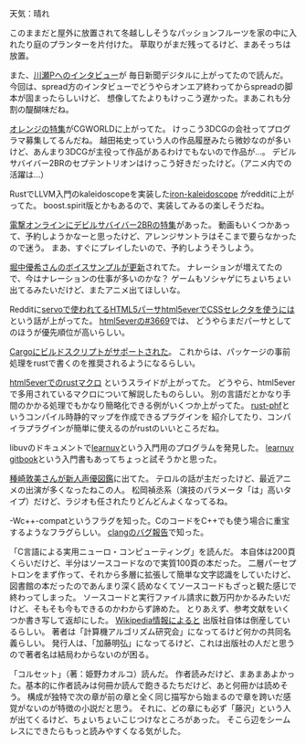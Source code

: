 天気：晴れ

このままだと屋外に放置されて冬越ししそうなパッションフルーツを家の中に入れたり庭のプランターを片付けた。
草取りがまだ残ってるけど、まあそっちは放置。

また、[川瀬Pへのインタビュー](http://mantan-web.jp/2014/11/01/20141031dog00m200018000c.html)が
毎日新聞デジタルに上がってたので読んだ。
今回は、spread方のインタビューでどうやらオンエア終わってからspreadの脚本が固まったらしいけど、
想像してたよりもけっこう遅かった。まあこれも分割の醍醐味だね。

[オレンジの特集](http://cgworld.jp/feature/recruitinginterview/orange-201411.html)がCGWORLDに上がってた。
けっこう3DCGの会社ってプログラマ募集してるんだね。
越田祐史っていう人の作品履歴みたら微妙なのが多いけど、あんまり3DCGが主役って作品があるわけでもないので作品が...。
デビルサバイバー2BRのセプテントリオンはけっこう好きだったけど。（アニメ内での活躍は...）

RustでLLVM入門のkaleidoscopeを実装した[iron-kaleidoscope](https://github.com/jauhien/iron-kaleidoscope)
がredditに上がってた。
boost.spirit版とかもあるので、実装してみるの楽しそうだね。

[電撃オンラインにデビルサバイバー2BRの特集](http://dengekionline.com/elem/000/000/948/948220/)があった。
動画もいくつかあって、予約しようかなーと思ったけど、アレンジサントラはそこまで要らなかったので迷う。
まあ、すぐにプレイしたいので、予約しようそうしよう。

[堀中優希さんのボイスサンプルが更新](http://www.kenproduction.co.jp/member.php?mem=w89)されてた。
ナレーションが増えてたので、今はナレーションの仕事が多いのかな？
ゲームもソシャゲにちょいちょい出てるみたいだけど、またアニメ出てほしいな。

Redditに[servoで使われてるHTML5パーサhtml5everでCSSセレクタを使うには](http://www.reddit.com/r/rust/comments/2k4s0w/is_it_possible_to_use_html5ever_and_servos_css/)という話が上がってた。
[html5everの#3669](https://github.com/servo/servo/issues/3669)では、
どうやらまだパーサとしてのほうが優先順位が高いらしい。

[Cargoにビルドスクリプトがサポートされた](http://doc.crates.io/build-script.html)。
これからは、パッケージの事前処理をrustで書くのを推奨されるようになるらしい。

[html5everでのrustマクロ](http://kmcallister.github.io/talks/rust/2014-rust-macros/slides.html)
というスライドが上がってた。
どうやら、html5everで多用されているマクロについて解説したものらしい。
別の言語だとかなり手間のかかる処理でもかなり簡略化できる例がいくつか上がってた。
[rust-phf](https://github.com/sfackler/rust-phf)というコンパイル時静的マップを作成できるプラグインを
紹介してたり、コンパイラプラグインが簡単に使えるのがrustのいいところだね。

libuvのドキュメントで[learnuv](https://github.com/thlorenz/learnuv)という入門用のプログラムを発見した。
[learnuv gitbook](http://thlorenz.github.io/learnuv/book)という入門書もあってちょっと試そうかと思った。

[種崎敦美さんが新人声優図鑑](http://ddnavi.com/news/212724/)に出てた。
テロルの話が主だったけど、最近アニメの出演が多くなったねこの人。
松岡禎丞系（演技のパラメータ「は」高いタイプ）だけど、ラジオも任されたりどんどんよくなってるね。

-Wc++-compatというフラグを知った。CのコードをC++でも使う場合に重宝するようなフラグらしい。
[clangのバグ報告](http://llvm.org/bugs/show_bug.cgi?id=21524)で知った。

「C言語による実用ニューロ・コンピューティング」を読んだ。
本自体は200頁くらいだけど、半分はソースコードなので実質100頁の本だった。
二層パーセプトロンをまず作って、それから多層に拡張して簡単な文字認識をしていたけど、
図書館の本だったのであんまり深く読めなくてソースコードもざっと観た感じで終わってしまった。
ソースコードと実行ファイル請求に数万円かかるみたいだけど、そもそも今もできるのかわからず諦めた。
とりあえず、参考文献をいくつか書き写して返却にした。
[Wikipedia情報によると](http://ja.wikipedia.org/wiki/%E3%83%A9%E3%83%83%E3%82%BB%E3%83%AB#.E6.97.A5.E6.9C.AC.E8.AA.9E.EF.BC.88.E8.8B.B1.E8.AA.9E.E3.81.8B.E3.82.89.E3.81.AE.E6.B4.BE.E7.94.9F.E8.AA.9E.E3.82.92.E5.90.AB.E3.82.80.EF.BC.89)
出版社自体は倒産しているらしい。
著者は「計算機アルゴリズム研究会」になってるけど何かの共同名義らしい。
発行人は、「加藤明弘」になってるけど、これは出版社の人だと思うので著者名は結局わからないのが困る。

「コルセット」（著：姫野カオルコ）読んだ。
作者読みだけど、まあまあよかった。基本的に作者読みは何冊か読んで飽きるたちだけど、あと何冊かは読めそう。
構成が独特で次の章が前の章と全く同じ描写から始まるので章を跨いだ感覚がないのが特徴の小説だと思う。
それに、どの章にも必ず「藤沢」という人が出てくるけど、ちょいちょいこじつけなところがあった。
そこら辺をシームレスにできたらもっと読みやすくなる気がした。
